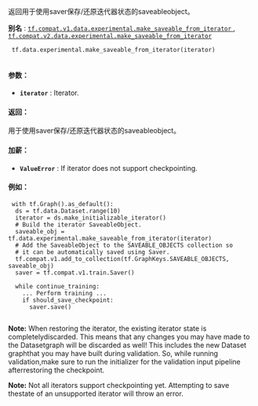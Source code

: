 返回用于使用saver保存/还原迭代器状态的saveableobject。

**别名** : [ `tf.compat.v1.data.experimental.make_saveable_from_iterator` ](/api_docs/python/tf/data/experimental/make_saveable_from_iterator), [ `tf.compat.v2.data.experimental.make_saveable_from_iterator` ](/api_docs/python/tf/data/experimental/make_saveable_from_iterator)

```
 tf.data.experimental.make_saveable_from_iterator(iterator)
 
```

#### 参数：
- **`iterator`** : Iterator.


#### 返回：
用于使用saver保存/还原迭代器状态的saveableobject。

#### 加薪：
- **`ValueError`** : If iterator does not support checkpointing.


#### 例如：


```
 with tf.Graph().as_default():
  ds = tf.data.Dataset.range(10)
  iterator = ds.make_initializable_iterator()
  # Build the iterator SaveableObject.
  saveable_obj = tf.data.experimental.make_saveable_from_iterator(iterator)
  # Add the SaveableObject to the SAVEABLE_OBJECTS collection so
  # it can be automatically saved using Saver.
  tf.compat.v1.add_to_collection(tf.GraphKeys.SAVEABLE_OBJECTS, saveable_obj)
  saver = tf.compat.v1.train.Saver()

  while continue_training:
    ... Perform training ...
    if should_save_checkpoint:
      saver.save()
 
```


**Note:**  When restoring the iterator, the existing iterator state is completelydiscarded. This means that any changes you may have made to the Datasetgraph will be discarded as well! This includes the new Dataset graphthat you may have built during validation. So, while running validation,make sure to run the initializer for the validation input pipeline afterrestoring the checkpoint.

**Note:**  Not all iterators support checkpointing yet. Attempting to save thestate of an unsupported iterator will throw an error.
